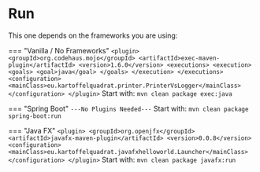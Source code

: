 # Run

This one depends on the frameworks you are using:

=== "Vanilla / No Frameworks"
     ```
     <plugin>
                <groupId>org.codehaus.mojo</groupId>
                <artifactId>exec-maven-plugin</artifactId>
                <version>1.6.0</version>
                <executions>
                    <execution>
                        <goals>
                            <goal>java</goal>
                        </goals>
                    </execution>
                </executions>
                <configuration>
                    <mainClass>eu.kartoffelquadrat.printer.PrinterVsLogger</mainClass>
                </configuration>
     </plugin>
     ```
     Start with: ```mvn clean package exec:java```

=== "Spring Boot"
     ```
     ---No Plugins Needed---
     ```
     Start with: ```mvn clean package spring-boot:run```

=== "Java FX"
     ```
     <plugin>
                <groupId>org.openjfx</groupId>
                <artifactId>javafx-maven-plugin</artifactId>
                <version>0.0.8</version>
                <configuration>
                    <mainClass>eu.kartoffelquadrat.javafxhelloworld.Launcher</mainClass>
                </configuration>
     </plugin>
     ```
     Start with: ```mvn clean package javafx:run```